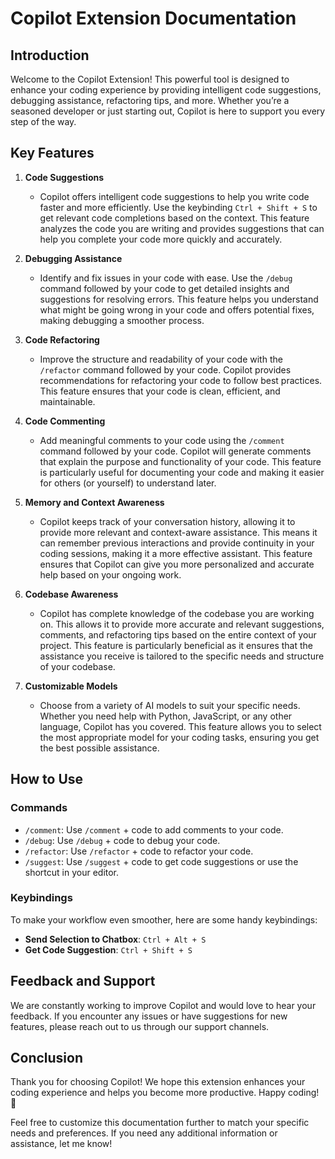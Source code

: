 # Copilot Extension Documentation

## Introduction

Welcome to the Copilot Extension! This powerful tool is designed to enhance your coding experience by providing intelligent code suggestions, debugging assistance, refactoring tips, and more. Whether you’re a seasoned developer or just starting out, Copilot is here to support you every step of the way.

## Key Features

1. **Code Suggestions**
   - Copilot offers intelligent code suggestions to help you write code faster and more efficiently. Use the keybinding `Ctrl + Shift + S` to get relevant code completions based on the context. This feature analyzes the code you are writing and provides suggestions that can help you complete your code more quickly and accurately.

2. **Debugging Assistance**
   - Identify and fix issues in your code with ease. Use the `/debug` command followed by your code to get detailed insights and suggestions for resolving errors. This feature helps you understand what might be going wrong in your code and offers potential fixes, making debugging a smoother process.
       
3. **Code Refactoring**
   - Improve the structure and readability of your code with the `/refactor` command followed by your code. Copilot provides recommendations for refactoring your code to follow best practices. This feature ensures that your code is clean, efficient, and maintainable.

4. **Code Commenting**
   - Add meaningful comments to your code using the `/comment` command followed by your code. Copilot will generate comments that explain the purpose and functionality of your code. This feature is particularly useful for documenting your code and making it easier for others (or yourself) to understand later.


5. **Memory and Context Awareness**
   - Copilot keeps track of your conversation history, allowing it to provide more relevant and context-aware assistance. This means it can remember previous interactions and provide continuity in your coding sessions, making it a more effective assistant. This feature ensures that Copilot can give you more personalized and accurate help based on your ongoing work.

6. **Codebase Awareness**
   - Copilot has complete knowledge of the codebase you are working on. This allows it to provide more accurate and relevant suggestions, comments, and refactoring tips based on the entire context of your project. This feature is particularly beneficial as it ensures that the assistance you receive is tailored to the specific needs and structure of your codebase.

7. **Customizable Models**
   - Choose from a variety of AI models to suit your specific needs. Whether you need help with Python, JavaScript, or any other language, Copilot has you covered. This feature allows you to select the most appropriate model for your coding tasks, ensuring you get the best possible assistance.

## How to Use

### Commands

- `/comment`: Use `/comment` + code to add comments to your code.
- `/debug`: Use `/debug` + code to debug your code.
- `/refactor`: Use `/refactor` + code to refactor your code.
- `/suggest`: Use `/suggest` + code to get code suggestions or use the shortcut in your editor.

### Keybindings

To make your workflow even smoother, here are some handy keybindings:

- **Send Selection to Chatbox**: `Ctrl + Alt + S`
- **Get Code Suggestion**: `Ctrl + Shift + S`

## Feedback and Support

We are constantly working to improve Copilot and would love to hear your feedback. If you encounter any issues or have suggestions for new features, please reach out to us through our support channels.

## Conclusion

Thank you for choosing Copilot! We hope this extension enhances your coding experience and helps you become more productive. Happy coding! 🚀

Feel free to customize this documentation further to match your specific needs and preferences. If you need any additional information or assistance, let me know!
